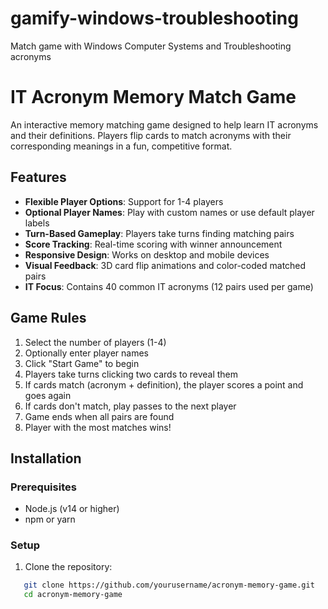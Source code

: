 # gamify-windows-troubleshooting
Match game with Windows Computer Systems and Troubleshooting acronyms 
# IT Acronym Memory Match Game

An interactive memory matching game designed to help learn IT acronyms and their definitions. Players flip cards to match acronyms with their corresponding meanings in a fun, competitive format.

## Features

- **Flexible Player Options**: Support for 1-4 players
- **Optional Player Names**: Play with custom names or use default player labels
- **Turn-Based Gameplay**: Players take turns finding matching pairs
- **Score Tracking**: Real-time scoring with winner announcement
- **Responsive Design**: Works on desktop and mobile devices
- **Visual Feedback**: 3D card flip animations and color-coded matched pairs
- **IT Focus**: Contains 40 common IT acronyms (12 pairs used per game)

## Game Rules

1. Select the number of players (1-4)
2. Optionally enter player names
3. Click "Start Game" to begin
4. Players take turns clicking two cards to reveal them
5. If cards match (acronym + definition), the player scores a point and goes again
6. If cards don't match, play passes to the next player
7. Game ends when all pairs are found
8. Player with the most matches wins!

## Installation

### Prerequisites
- Node.js (v14 or higher)
- npm or yarn

### Setup
1. Clone the repository:
```bash
   git clone https://github.com/yourusername/acronym-memory-game.git
   cd acronym-memory-game
